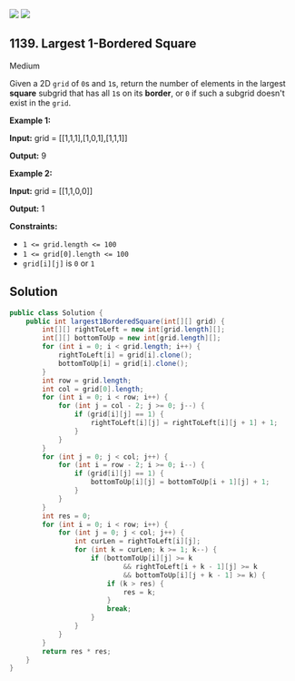 [![](https://img.shields.io/github/stars/javadev/LeetCode-in-Java?label=Stars&style=flat-square)](https://github.com/javadev/LeetCode-in-Java)
[![](https://img.shields.io/github/forks/javadev/LeetCode-in-Java?label=Fork%20me%20on%20GitHub%20&style=flat-square)](https://github.com/javadev/LeetCode-in-Java/fork)

## 1139\. Largest 1-Bordered Square

Medium

Given a 2D `grid` of `0`s and `1`s, return the number of elements in the largest **square** subgrid that has all `1`s on its **border**, or `0` if such a subgrid doesn't exist in the `grid`.

**Example 1:**

**Input:** grid = \[\[1,1,1],[1,0,1],[1,1,1]]

**Output:** 9

**Example 2:**

**Input:** grid = \[\[1,1,0,0]]

**Output:** 1

**Constraints:**

*   `1 <= grid.length <= 100`
*   `1 <= grid[0].length <= 100`
*   `grid[i][j]` is `0` or `1`

## Solution

```java
public class Solution {
    public int largest1BorderedSquare(int[][] grid) {
        int[][] rightToLeft = new int[grid.length][];
        int[][] bottomToUp = new int[grid.length][];
        for (int i = 0; i < grid.length; i++) {
            rightToLeft[i] = grid[i].clone();
            bottomToUp[i] = grid[i].clone();
        }
        int row = grid.length;
        int col = grid[0].length;
        for (int i = 0; i < row; i++) {
            for (int j = col - 2; j >= 0; j--) {
                if (grid[i][j] == 1) {
                    rightToLeft[i][j] = rightToLeft[i][j + 1] + 1;
                }
            }
        }
        for (int j = 0; j < col; j++) {
            for (int i = row - 2; i >= 0; i--) {
                if (grid[i][j] == 1) {
                    bottomToUp[i][j] = bottomToUp[i + 1][j] + 1;
                }
            }
        }
        int res = 0;
        for (int i = 0; i < row; i++) {
            for (int j = 0; j < col; j++) {
                int curLen = rightToLeft[i][j];
                for (int k = curLen; k >= 1; k--) {
                    if (bottomToUp[i][j] >= k
                            && rightToLeft[i + k - 1][j] >= k
                            && bottomToUp[i][j + k - 1] >= k) {
                        if (k > res) {
                            res = k;
                        }
                        break;
                    }
                }
            }
        }
        return res * res;
    }
}
```